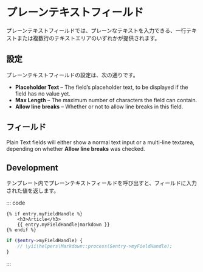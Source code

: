 # プレーンテキストフィールド

プレーンテキストフィールドでは、プレーンなテキストを入力できる、一行テキストまたは複数行のテキストエリアのいずれかが提供されます。

## 設定

プレーンテキストフィールドの設定は、次の通りです。

* **Placeholder Text** – The field’s placeholder text, to be displayed if the field has no value yet.
* **Max Length** – The maximum number of characters the field can contain.
* **Allow line breaks** – Whether or not to allow line breaks in this field.

## フィールド

Plain Text fields will either show a normal text input or a multi-line textarea, depending on whether **Allow line breaks** was checked.

## Development

テンプレート内でプレーンテキストフィールドを呼び出すと、フィールドに入力された値を返します。

::: code
```twig
{% if entry.myFieldHandle %}
    <h3>Article</h3>
    {{ entry.myFieldHandle|markdown }}
{% endif %}
```
```php
if ($entry->myFieldHandle) {
    // \yii\helpers\Markdown::process($entry->myFieldHandle);
}
```
:::
